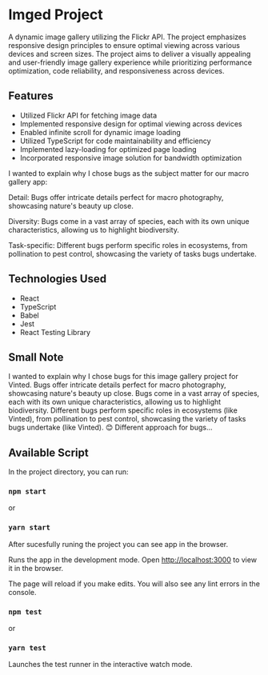 # Imged Project

A dynamic image gallery utilizing the Flickr API.
The project emphasizes responsive design principles to ensure optimal viewing across various devices and screen sizes.
The project aims to deliver a visually appealing and user-friendly image gallery experience while prioritizing performance optimization, code reliability, and responsiveness across devices.

## Features

-   Utilized Flickr API for fetching image data
-   Implemented responsive design for optimal viewing across devices
-   Enabled infinite scroll for dynamic image loading
-   Utilized TypeScript for code maintainability and efficiency
-   Implemented lazy-loading for optimized page loading
-   Incorporated responsive image solution for bandwidth optimization

I wanted to explain why I chose bugs as the subject matter for our macro gallery app:

Detail: Bugs offer intricate details perfect for macro photography, showcasing nature's beauty up close.

Diversity: Bugs come in a vast array of species, each with its own unique characteristics, allowing us to highlight biodiversity.

Task-specific: Different bugs perform specific roles in ecosystems, from pollination to pest control, showcasing the variety of tasks bugs undertake.

## Technologies Used

-   React
-   TypeScript
-   Babel
-   Jest
-   React Testing Library

## Small Note

I wanted to explain why I chose bugs for this image gallery project for Vinted.
Bugs offer intricate details perfect for macro photography, showcasing nature's beauty up close.
Bugs come in a vast array of species, each with its own unique characteristics, allowing us to highlight biodiversity.
Different bugs perform specific roles in ecosystems (like Vinted), from pollination to pest control, showcasing the variety of tasks bugs undertake (like Vinted). 😊
Different approach for bugs...

## Available Script

In the project directory, you can run:

### `npm start`

or

### `yarn start`

After sucesfully runing the project you can see app in the browser.

Runs the app in the development mode.
Open [http://localhost:3000](http://localhost:3000) to view it in the browser.

The page will reload if you make edits.
You will also see any lint errors in the console.

### `npm test`

or

### `yarn test`

Launches the test runner in the interactive watch mode.
